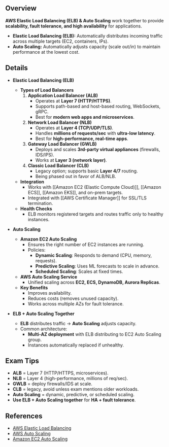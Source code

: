 ## **Overview**
**AWS Elastic Load Balancing (ELB) & Auto Scaling** work together to provide **scalability, fault tolerance, and high availability** for applications.  
- **Elastic Load Balancing (ELB):** Automatically distributes incoming traffic across multiple targets (EC2, containers, IPs).  
- **Auto Scaling:** Automatically adjusts capacity (scale out/in) to maintain performance at the lowest cost.  

## **Details**
- **Elastic Load Balancing (ELB)**
	- **Types of Load Balancers**
		1. **Application Load Balancer (ALB)**  
			- Operates at **Layer 7 (HTTP/HTTPS)**.  
			- Supports path-based and host-based routing, WebSockets, gRPC.  
			- Best for **modern web apps and microservices**.
		2. **Network Load Balancer (NLB)**  
			- Operates at **Layer 4 (TCP/UDP/TLS)**.  
			- Handles **millions of requests/sec** with **ultra-low latency**.  
			- Best for **high-performance, real-time apps**.
		3. **Gateway Load Balancer (GWLB)**  
			- Deploys and scales **3rd-party virtual appliances** (firewalls, IDS/IPS).  
			- Works at **Layer 3 (network layer)**.  
		4. **Classic Load Balancer (CLB)**  
			- Legacy option; supports basic **Layer 4/7** routing.  
			- Being phased out in favor of ALB/NLB.
	- **Integration**
		- Works with [[Amazon EC2 (Elastic Compute Cloud)]], [[Amazon ECS]], [[Amazon EKS]], and on-prem targets.
		- Integrated with [[AWS Certificate Manager]] for SSL/TLS termination.
	- **Health Checks**
		- ELB monitors registered targets and routes traffic only to healthy instances.

- **Auto Scaling**
	- **Amazon EC2 Auto Scaling**
		- Ensures the right number of EC2 instances are running.
		- Policies:
			- **Dynamic Scaling**: Responds to demand (CPU, memory, requests).  
			- **Predictive Scaling**: Uses ML forecasts to scale in advance.  
			- **Scheduled Scaling**: Scales at fixed times.  
	- **AWS Auto Scaling Service**
		- Unified scaling across **EC2, ECS, DynamoDB, Aurora Replicas**.  
	- **Key Benefits**
		- Improves availability.
		- Reduces costs (removes unused capacity).
		- Works across multiple AZs for fault tolerance.

- **ELB + Auto Scaling Together**
	- **ELB** distributes traffic → **Auto Scaling** adjusts capacity.  
	- Common architecture:  
		- **Multi-AZ deployment** with ELB distributing to EC2 Auto Scaling group.  
		- Instances automatically replaced if unhealthy.  

## **Exam Tips**
- **ALB** = Layer 7 (HTTP/HTTPS, microservices).  
- **NLB** = Layer 4 (high-performance, millions of req/sec).  
- **GWLB** = deploy firewalls/IDS at scale.  
- **CLB** = legacy, avoid unless exam mentions older workloads.  
- **Auto Scaling** = dynamic, predictive, or scheduled scaling.  
- **Use ELB + Auto Scaling together** for **HA + fault tolerance**.  

## **References**
- [AWS Elastic Load Balancing](https://aws.amazon.com/elasticloadbalancing/)
- [AWS Auto Scaling](https://aws.amazon.com/autoscaling/)
- [Amazon EC2 Auto Scaling](https://docs.aws.amazon.com/autoscaling/ec2/userguide/what-is-amazon-ec2-auto-scaling.html)

